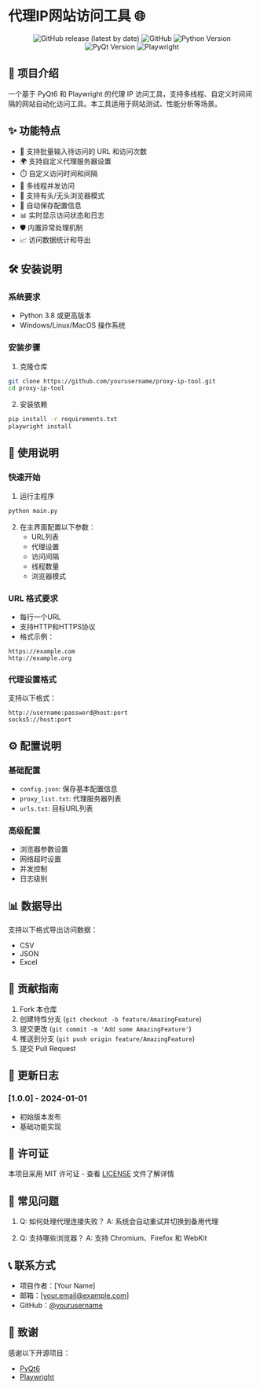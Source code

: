 # 代理IP网站访问工具 🌐

<div align="center">

![GitHub release (latest by date)](https://img.shields.io/github/v/release/yourusername/proxy-ip-tool)
![GitHub](https://img.shields.io/github/license/yourusername/proxy-ip-tool)
![Python Version](https://img.shields.io/badge/python-3.8%2B-blue)
![PyQt Version](https://img.shields.io/badge/PyQt-6.0%2B-green)
![Playwright](https://img.shields.io/badge/Playwright-latest-orange)

</div>

## 📝 项目介绍

一个基于 PyQt6 和 Playwright 的代理 IP 访问工具，支持多线程、自定义时间间隔的网站自动化访问工具。本工具适用于网站测试、性能分析等场景。

## ✨ 功能特点

- 🔄 支持批量输入待访问的 URL 和访问次数
- 🌍 支持自定义代理服务器设置
- ⏱️ 自定义访问时间和间隔
- 🚀 多线程并发访问
- 🎯 支持有头/无头浏览器模式
- 💾 自动保存配置信息
- 📊 实时显示访问状态和日志
- 🛡️ 内置异常处理机制
- 📈 访问数据统计和导出

## 🛠️ 安装说明

### 系统要求

- Python 3.8 或更高版本
- Windows/Linux/MacOS 操作系统

### 安装步骤

1. 克隆仓库
```bash
git clone https://github.com/yourusername/proxy-ip-tool.git
cd proxy-ip-tool
```

2. 安装依赖
```bash
pip install -r requirements.txt
playwright install
```

## 🚀 使用说明

### 快速开始

1. 运行主程序
```bash
python main.py
```

2. 在主界面配置以下参数：
   - URL列表
   - 代理设置
   - 访问间隔
   - 线程数量
   - 浏览器模式

### URL 格式要求

- 每行一个URL
- 支持HTTP和HTTPS协议
- 格式示例：
```
https://example.com
http://example.org
```

### 代理设置格式

支持以下格式：
```
http://username:password@host:port
socks5://host:port
```

## ⚙️ 配置说明

### 基础配置
- `config.json`: 保存基本配置信息
- `proxy_list.txt`: 代理服务器列表
- `urls.txt`: 目标URL列表

### 高级配置
- 浏览器参数设置
- 网络超时设置
- 并发控制
- 日志级别

## 📊 数据导出

支持以下格式导出访问数据：
- CSV
- JSON
- Excel

## 🤝 贡献指南

1. Fork 本仓库
2. 创建特性分支 (`git checkout -b feature/AmazingFeature`)
3. 提交更改 (`git commit -m 'Add some AmazingFeature'`)
4. 推送到分支 (`git push origin feature/AmazingFeature`)
5. 提交 Pull Request

## 📝 更新日志

### [1.0.0] - 2024-01-01
- 初始版本发布
- 基础功能实现

## 📄 许可证

本项目采用 MIT 许可证 - 查看 [LICENSE](LICENSE) 文件了解详情

## 🤔 常见问题

1. Q: 如何处理代理连接失败？
   A: 系统会自动重试并切换到备用代理

2. Q: 支持哪些浏览器？
   A: 支持 Chromium、Firefox 和 WebKit

## 📞 联系方式

- 项目作者：[Your Name]
- 邮箱：[your.email@example.com]
- GitHub：[@yourusername](https://github.com/yourusername)

## 🌟 致谢

感谢以下开源项目：
- [PyQt6](https://www.riverbankcomputing.com/software/pyqt/)
- [Playwright](https://playwright.dev/) 